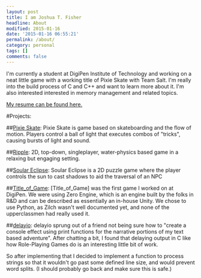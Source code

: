 ```yaml
---
layout: post
title: I am Joshua T. Fisher
headline: About
modified: 2015-01-16
date: '2015-01-16 06:55:21'
permalink: /about/
category: personal
tags: []
comments: false
---
```


I'm currently a student at DigiPen Institute of Technology and working on a neat little game with a working title of Pixie Skate with Team Salt. I'm really into the build process of C and C++ and want to learn more about it. I'm also interested interested in memory management and related topics.

[My resume can be found here.](/assets/files/Resume.pdf)

#Projects:

##[Pixie Skate](/PixieSkate/):
Pixie Skate is game based on skateboarding and the flow of motion. Players control a ball of light that executes combos of "tricks", causing bursts of light and sound.

##[Ripple](/Ripple/):
2D, top-down, singleplayer, water-physics based game in a relaxing but engaging setting.

##[Soular Eclipse](/SoularEclipse/):
Soular Eclipse is a 2D puzzle game where the player controls the sun to cast shadows to aid the traversal of an NPC

##[Title_of\_Game](/TitleOfGame/):
[Title_of\_Game] was the first game I worked on at DigiPen. We were using Zero Engine, which is an engine built by the folks in R&D and can be described as essentially an in-house Unity. We chose to use Python, as Zilch wasn't well documented yet, and none of the upperclassmen had really used it.

##[delayio](https://github.com/playmer/delayio):
delayio sprung out of a friend not being sure how to "create a console effect using print functions for the narrative portions of my text based adventure". After chatting a bit, I found that delaying output in C like how Role-Playing Games do is an interesting little bit of work. 

So after implementing that I decided to implement a function to process strings so that it wouldn't go past some defined line size, and would prevent word splits. (I should probably go back and make sure this is safe.)
